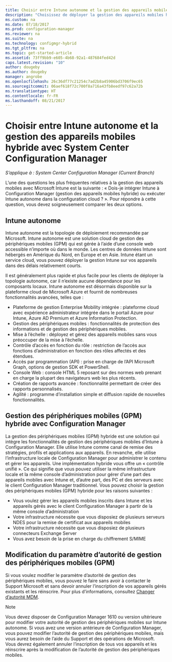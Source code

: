 ```yaml
---
title: Choisir entre Intune autonome et la gestion des appareils mobiles hybride | Microsoft Docs
description: "Choisissez de déployer la gestion des appareils mobiles hybride avec Intune et Configuration Manager ou d’exécuter Intune de façon autonome."
ms.custom: na
ms.date: 07/18/2017
ms.prod: configuration-manager
ms.reviewer: na
ms.suite: na
ms.technology: configmgr-hybrid
ms.tgt_pltfrm: na
ms.topic: get-started-article
ms.assetid: 73ff9bb9-e605-4b68-92a1-487684fed42d
caps.latest.revision: "10"
author: dougeby
ms.author: dougeby
manager: angrobe
ms.openlocfilehash: 26c36df77c21254c7ad2b8a45906bd3706f9ec65
ms.sourcegitcommit: 06aef618f72c700f8a716a43fb8eedf97c62a72b
ms.translationtype: HT
ms.contentlocale: fr-FR
ms.lasthandoff: 08/21/2017
---
```

# <a name="choose-between-microsoft-intune-standalone-and-hybrid-mobile-device-management-with-system-center-configuration-manager"></a>Choisir entre Intune autonome et la gestion des appareils mobiles hybride avec System Center Configuration Manager

*S’applique à : System Center Configuration Manager (Current Branch)*

L’une des questions les plus fréquentes relatives à la gestion des appareils mobiles avec Microsoft Intune est la suivante : « Dois-je intégrer Intune à Configuration Manager (gestion des appareils mobiles hybride) ou exécuter Intune autonome dans la configuration cloud ? ». Pour répondre à cette question, vous devez soigneusement comparer les deux options.

## <a name="intune-standalone"></a>Intune autonome
Intune autonome est la topologie de déploiement recommandée par Microsoft. Intune autonome est une solution cloud de gestion des périphériques mobiles (GPM) qui est gérée à l’aide d’une console web accessible n’importe où dans le monde. Les centres de données Intune sont hébergés en Amérique du Nord, en Europe et en Asie. Intune étant un service cloud, vous pouvez déployer la gestion Intune sur vos appareils dans des délais relativement courts.

Il est généralement plus rapide et plus facile pour les clients de déployer la topologie autonome, car il n’existe aucune dépendance pour les composants locaux. Intune autonome est désormais disponible sur la plateforme cloud de Microsoft Azure et fournit de nombreuses fonctionnalités avancées, telles que :
- Plateforme de gestion Enterprise Mobility intégrée : plateforme cloud avec expérience administrateur intégrée dans le portail Azure pour Intune, Azure AD Premium et Azure Information Protection.
- Gestion des périphériques mobiles : fonctionnalités de protection des informations et de gestion des périphériques mobiles.
- Mise à l’échelle : déployez et gérez des appareils mobiles sans vous préoccuper de la mise à l’échelle.
- Contrôle d’accès en fonction du rôle : restriction de l’accès aux fonctions d’administration en fonction des rôles affectés et des étendues.
- Accès par programmation (API) : prise en charge de l’API Microsoft Graph, options de gestion SDK et PowerShell.
- Console Web : console HTML 5 reposant sur des normes web prenant en charge la plupart des navigateurs web les plus récents.
- Création de rapports avancée : fonctionnalité permettant de créer des rapports personnalisés.
- Agilité : programme d’installation simple et diffusion rapide de nouvelles fonctionnalités.


## <a name="hybrid-mdm-with-configuration-manager"></a>Gestion des périphériques mobiles (GPM) hybride avec Configuration Manager
La gestion des périphériques mobiles (GPM) hybride est une solution qui intègre les fonctionnalités de gestion des périphériques mobiles d’Intune à Configuration Manager. Elle utilise Intune comme canal de remise des stratégies, profils et applications aux appareils. En revanche, elle utilise l’infrastructure locale de Configuration Manager pour administrer le contenu et gérer les appareils. Une implémentation hybride vous offre un « contrôle unifié ».  Ce qui signifie que vous pouvez utiliser la même infrastructure locale et la même console d’administration pour gérer d’une part des appareils mobiles avec Intune et, d’autre part, des PC et des serveurs avec le client Configuration Manager traditionnel. Vous pouvez choisir la gestion des périphériques mobiles (GPM) hybride pour les raisons suivantes :  
- Vous voulez gérer les appareils mobiles inscrits dans Intune et les appareils gérés avec le client Configuration Manager à partir de la même console d’administration
- Votre infrastructure nécessite que vous disposiez de plusieurs serveurs NDES pour la remise de certificat aux appareils mobiles
- Votre infrastructure nécessite que vous disposiez de plusieurs connecteurs Exchange Server
- Vous avez besoin de la prise en charge du chiffrement S/MIME


## <a name="changing-the-mdm-authority-setting"></a>Modification du paramètre d’autorité de gestion des périphériques mobiles (GPM)
Si vous voulez modifier le paramètre d’autorité de gestion des périphériques mobiles, vous pouvez le faire sans avoir à contacter le Support Microsoft et sans devoir annuler l’inscription de vos appareils gérés existants et les réinscrire. Pour plus d’informations, consultez [Changer d’autorité MDM](../deploy-use/change-mdm-authority.md).

> [!NOTE]    
> Vous devez disposer de Configuration Manager 1610 ou version ultérieure pour modifier votre autorité de gestion des périphériques mobiles sur Intune autonome. Si vous avez une version antérieure de Configuration Manager, vous pouvez modifier l’autorité de gestion des périphériques mobiles, mais vous aurez besoin de l’aide du Support et des opérations de Microsoft. Vous devrez également annuler l’inscription de tous vos appareils et les réinscrire après la modification de l’autorité de gestion des périphériques mobiles.  
